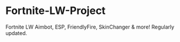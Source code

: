 # Fortnite-LW-Project
Fortnite LW Aimbot, ESP, FriendlyFire, SkinChanger &amp; more! Regularly updated.
